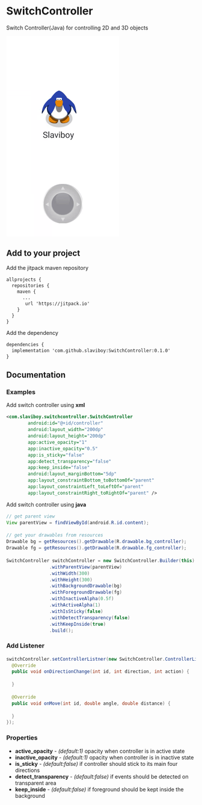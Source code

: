 # SwitchController
Switch Controller(Java) for controlling 2D and 3D objects
 
![alt text](screens/300p.gif)
## Add to your project
Add the jitpack maven repository
```
allprojects {
  repositories {
    maven { 
      ...
       url 'https://jitpack.io'
    }
  }
}
``` 
Add the dependency
```
dependencies {
  implementation 'com.github.slaviboy:SwitchController:0.1.0'
}
```


## Documentation
### Examples
Add switch controller using **xml**
```xml
<com.slaviboy.switchcontroller.SwitchController
        android:id="@+id/controller"
        android:layout_width="200dp"
        android:layout_height="200dp"
        app:active_opacity="1"
        app:inactive_opacity="0.5"
        app:is_sticky="false"
        app:detect_transparency="false"
        app:keep_inside="false"
        android:layout_marginBottom="5dp"
        app:layout_constraintBottom_toBottomOf="parent"
        app:layout_constraintLeft_toLeftOf="parent"
        app:layout_constraintRight_toRightOf="parent" />

```

Add switch controller using **java**
```JAVA
// get parent view
View parentView = findViewById(android.R.id.content);

// get your drawables from resources
Drawable bg = getResources().getDrawable(R.drawable.bg_controller);
Drawable fg = getResources().getDrawable(R.drawable.fg_controller);

SwitchController switchController = new SwitchController.Builder(this)
                .withParentView(parentView)
                .withWidth(300)
                .withHeight(300)
                .withBackgroundDrawable(bg)
                .withForegroundDrawable(fg)
                .withInactiveAlpha(0.5f)
                .withActiveAlpha(1)
                .withIsSticky(false)
                .withDetectTransparency(false)
                .withKeepInside(true)
                .build();
```

### Add Listener
```JAVA
switchController.setControllerListner(new SwitchController.ControllerListener() {
  @Override
  public void onDirectionChange(int id, int direction, int action) {
                
  }

  @Override
  public void onMove(int id, double angle, double distance) {

  }
});
```

### Properties
* **active_opacity** - *(default:1)* opacity when controller is in active state
* **inactive_opacity** - *(default:1)* opacity when controller is in inactive state
* **is_sticky** - *(default:false)* if controller should stick to its main four directions
* **detect_transparency** - *(default:false)* if events should be detected on transparent area
* **keep_inside** - *(default:false)* if foreground should be kept inside the background
